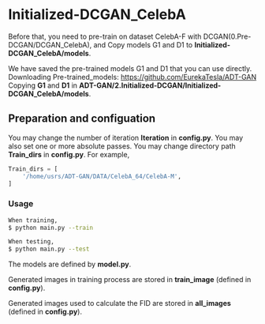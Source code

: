 # Initialized-DCGAN_CelebA


Before that, you need to pre-train on dataset CelebA-F with DCGAN(0.Pre-DCGAN/DCGAN_CelebA), and Copy models G1 and D1 to **Initialized-DCGAN_CelebA/models**. 

We have saved the pre-trained models G1 and D1 that you can use directly.
Downloading Pre-trained_models: https://github.com/EurekaTesla/ADT-GAN
Copying **G1** and **D1** in **ADT-GAN/2.Initialized-DCGAN/Initialized-DCGAN_CelebA/models**.



## Preparation and configuation

You may change the number of iteration  **Iteration** in **config.py**.
You may also set one or more absolute passes.
You may change directory path **Train_dirs** in **config.py**.
For example, 
```python
Train_dirs = [
    '/home/usrs/ADT-GAN/DATA/CelebA_64/CelebA-M',
]
```

### Usage

```bash
When training,
$ python main.py --train

When testing,
$ python main.py --test
```

The models are defined by **model.py**.

Generated images in training process are stored in **train_image** (defined in **config.py**).

Generated images used to calculate the FID are stored in **all_images** (defined in **config.py**).
